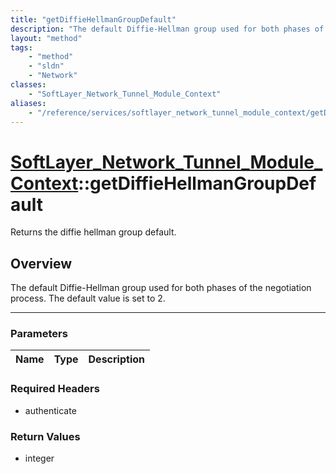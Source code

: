 ```yaml
---
title: "getDiffieHellmanGroupDefault"
description: "The default Diffie-Hellman group used for both phases of the negotiation process.  The default value is set to 2."
layout: "method"
tags:
    - "method"
    - "sldn"
    - "Network"
classes:
    - "SoftLayer_Network_Tunnel_Module_Context"
aliases:
    - "/reference/services/softlayer_network_tunnel_module_context/getDiffieHellmanGroupDefault"
---
```

# [SoftLayer_Network_Tunnel_Module_Context](/reference/services/SoftLayer_Network_Tunnel_Module_Context)::getDiffieHellmanGroupDefault


Returns the diffie hellman group default.


## Overview 
The default Diffie-Hellman group used for both phases of the negotiation process.  The default value is set to 2. 

-----

### Parameters 
|Name | Type | Description |
| --- | --- | --- |


### Required Headers
* authenticate


### Return Values
* integer




